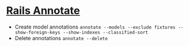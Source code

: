 # [Rails Annotate](https://github.com/ctran/annotate_models)
- Create model annotations `annotate --models --exclude fixtures --show-foreign-keys --show-indexes --classified-sort`
- Delete annotations `annotate --delete`

